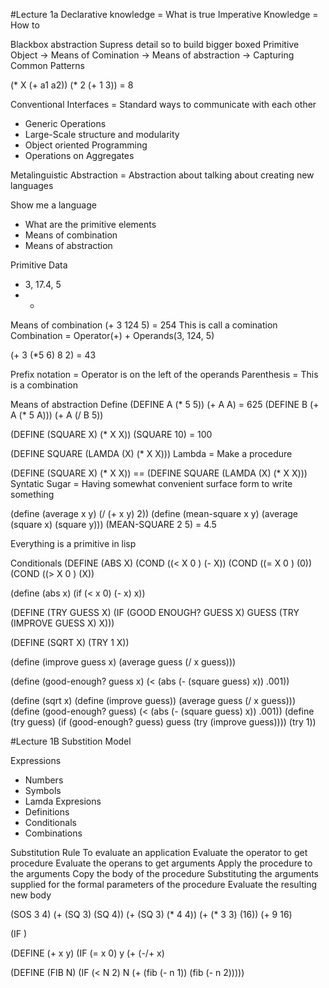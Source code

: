 #Lecture 1a
Declarative knowledge = What is true
Imperative Knowledge = How to

Blackbox abstraction
Supress detail so to build bigger boxed
Primitive Object -> Means of Comination -> Means of abstraction -> Capturing Common Patterns

(* X (+ a1 a2))
(* 2 (+ 1 3)) = 8

Conventional Interfaces = Standard ways to communicate with each other
- Generic Operations
- Large-Scale structure and modularity
- Object oriented Programming
- Operations on Aggregates

Metalinguistic Abstraction = Abstraction about talking about creating new languages

Show me a language
- What are the primitive elements
- Means of combination
- Means of abstraction

Primitive Data
- 3, 17.4, 5
- +

Means of combination
(+ 3 124 5) = 254
This is call a comination
Combination = Operator(+) + Operands(3, 124, 5)

(+ 3 (*5 6) 8 2) = 43

Prefix notation = Operator is on the left of the operands
Parenthesis = This is a combination

Means of abstraction
Define
(DEFINE A (* 5 5))
(+ A A) = 625
(DEFINE B (+ A (* 5 A)))
(+ A (/ B 5))

(DEFINE (SQUARE X) (* X X))
(SQUARE 10) = 100

(DEFINE SQUARE (LAMDA (X) (* X X)))
Lambda = Make a procedure

(DEFINE (SQUARE X) (* X X)) == (DEFINE SQUARE (LAMDA (X) (* X X)))
Syntatic Sugar = Having somewhat convenient surface form to write something

(define (average x y) (/ (+ x y) 2))
(define (mean-square x y) (average (square x) (square y)))
(MEAN-SQUARE 2 5) = 4.5

Everything is a primitive in lisp

Conditionals
(DEFINE (ABS X)
	(COND ((< X 0 ) (- X))
	(COND ((= X 0 ) (0))
	(COND ((> X 0 ) (X))

(define (abs x)
	(if (< x 0)
	(- x)
	x))

(DEFINE (TRY GUESS X)
	(IF (GOOD ENOUGH? GUESS X)
	GUESS
	(TRY (IMPROVE GUESS X) X)))

(DEFINE (SQRT X) (TRY 1 X))

(define (improve guess x)
	(average guess (/ x guess)))

(define (good-enough? guess x)
	(< (abs (- (square guess) x))
	.001))

(define (sqrt x)
	(define (improve guess))
		(average guess (/ x guess)))
	(define (good-enough? guess)
		(< (abs (- (square guess) x))
		.001))
	(define (try guess)
		(if (good-enough? guess)
		guess
		(try (improve guess))))
	(try 1))

#Lecture 1B
Substition Model

Expressions
- Numbers
- Symbols
- Lamda Expresions
- Definitions
- Conditionals
- Combinations

Substitution Rule
To evaluate an application
   Evaluate the operator to get procedure
   Evaluate the operans to get arguments
   Apply the procedure to the arguments
   	 Copy the body of the procedure
	 Substituting the arguments supplied
	 for the formal parameters of the procedure
	 Evaluate the resulting new body

(SOS 3 4)
(+ (SQ 3) (SQ 4))
(+ (SQ 3) (* 4 4))
(+ (* 3 3) (16))
(+ 9 16)

(IF <predicate>
    <consiquent>
    <alternative>)

(DEFINE (+ x y)
	(IF (= x 0)
	y
	(+ (-/+ x)

(DEFINE (FIB N)
	(IF (< N 2)
	N
	(+ (fib (- n 1))
	   (fib (- n 2)))))

